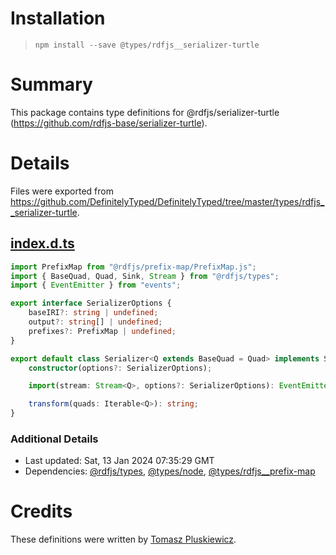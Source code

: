 # Installation
> `npm install --save @types/rdfjs__serializer-turtle`

# Summary
This package contains type definitions for @rdfjs/serializer-turtle (https://github.com/rdfjs-base/serializer-turtle).

# Details
Files were exported from https://github.com/DefinitelyTyped/DefinitelyTyped/tree/master/types/rdfjs__serializer-turtle.
## [index.d.ts](https://github.com/DefinitelyTyped/DefinitelyTyped/tree/master/types/rdfjs__serializer-turtle/index.d.ts)
````ts
import PrefixMap from "@rdfjs/prefix-map/PrefixMap.js";
import { BaseQuad, Quad, Sink, Stream } from "@rdfjs/types";
import { EventEmitter } from "events";

export interface SerializerOptions {
    baseIRI?: string | undefined;
    output?: string[] | undefined;
    prefixes?: PrefixMap | undefined;
}

export default class Serializer<Q extends BaseQuad = Quad> implements Sink<Stream<Q>, EventEmitter> {
    constructor(options?: SerializerOptions);

    import(stream: Stream<Q>, options?: SerializerOptions): EventEmitter;

    transform(quads: Iterable<Q>): string;
}

````

### Additional Details
 * Last updated: Sat, 13 Jan 2024 07:35:29 GMT
 * Dependencies: [@rdfjs/types](https://npmjs.com/package/@rdfjs/types), [@types/node](https://npmjs.com/package/@types/node), [@types/rdfjs__prefix-map](https://npmjs.com/package/@types/rdfjs__prefix-map)

# Credits
These definitions were written by [Tomasz Pluskiewicz](https://github.com/tpluscode).
